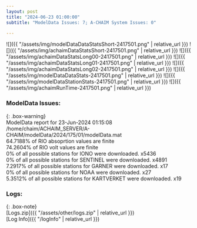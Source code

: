 ```yaml
---
layout: post
title: "2024-06-23 01:00:00"
subtitle: "ModelData Issues: 7; A-CHAIM System Issues: 0"

---
```


![]({{ "/assets/img/modelDataDataStatsShort-2417501.png" | relative_url }})
![]({{ "/assets/img/achaimDataStatsShort-2417501.png" | relative_url }})
![]({{ "/assets/img/achaimDataStatsLong00-2417501.png" | relative_url }})
![]({{ "/assets/img/achaimDataStatsLong01-2417501.png" | relative_url }})
![]({{ "/assets/img/achaimDataStatsLong02-2417501.png" | relative_url }})
![]({{ "/assets/img/modelDataDataStats-2417501.png" | relative_url }})
![]({{ "/assets/img/modelDataStationStats-2417501.png" | relative_url }})
![]({{ "/assets/img/achaimRunTime-2417501.png" | relative_url }})


### ModelData Issues:  
  
{: .box-warning}  
 ModelData report for 23-Jun-2024 01:15:08   
 /home/chaim/ACHAIM_SERVER/A-CHAIM/modelData/2024/175/01/modelData.mat   
 64.7188% of RIO absoprtion values are finite   
 74.2604% of RIO volt values are finite   
 0% of all possible stations for IONO were downloaded. x5436   
 0% of all possible stations for SENTINEL were downloaded. x4891   
 7.2917% of all possible stations for GARNER were downloaded. x17   
 0% of all possible stations for NOAA were downloaded. x27   
 5.3512% of all possible stations for KARTVERKET were downloaded. x19   
  


### Logs:  
  
{: .box-note}  
[Logs.zip]({{ "/assets/other/logs.zip" | relative_url }})  
[Log Info]({{ "/logInfo" | relative_url }})  
